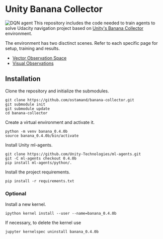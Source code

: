 # Unity Banana Collector 
![DQN agent](assets/show_result.gif)
This repository includes the code needed to train agents to solve Udacity navigation project based on [Unity's Banana Collector](https://github.com/Unity-Technologies/ml-agents/blob/master/docs/Learning-Environment-Examples.md) environment.

The environment has two disctinct scenes. Refer to each specific page for setup, training and results.

- [Vector Observation Space](Vector.md)
- [Visual Observations](Visual.md)

## Installation

Clone the repository and initialize the submodules.

```
git clone https://github.com/ostamand/banana-collector.git
git submodule init 
git submodule update
cd banana-collector 
```

Create a virtual environment and activate it.

```
python -m venv banana_0.4.0b
source banana_0.4.0b/bin/activate
```

Install Unity ml-agents.
```
git clone https://github.com/Unity-Technologies/ml-agents.git
git -C ml-agents checkout 0.4.0b
pip install ml-agents/python/.
```

Install the project requirements.

```
pip install -r requirements.txt
```
### Optional 

Install a new kernel.

```
ipython kernel install --user --name=banana_0.4.0b
```

If necessary, to delete the kernel use

```
jupyter kernelspec uninstall banana_0.4.0b
```